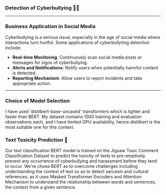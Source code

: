 ### Detection of Cyberbullying 🤬😠
___

### Business Application in Social Media
Cyberbullying is a serious issue, especially in the age of social media where interactions turn hurtful. Some applications of cyberbullyting detection include:

- **Real-time Monitoring**: Continuously scan social media posts or messages for signs of cyberbullying.
- **Alerts and Notifications**: Notify users when potentially harmful content is detected.
- **Reporting Mechanism**: Allow users to report incidents and take appropriate action.
___

### Choice of Model Selection 
I have used 'distilbert-base-uncased' transformers which is lighter and faster than BERT. My dataset contains 1000 training and evaluation observations each, and I have limited GPU availability, hence distilbert is the most suitable one for this context.

### Text Toxicity Prediction 💬
Our text classification BERT model is trained on the Jigsaw Toxic Comment Classification Dataset to predict the toxicity of texts to pre-emptively prevent any occurrence of cyberbullying and harassment before they tend to occur. We're chose BERT as to overcome challenges including understanding the context of text so as to detect sarcasm and cultural references, as it uses Masked Transformer Encoders and Attention Mechanism to understand the relationship between words and sentences, the context from a given sentence.

### 
